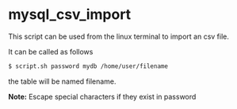 # mysql_csv_import
This script can be used from the linux terminal to import an csv file.

It can be called as follows

```bash
$ script.sh password mydb /home/user/filename
```

the table will be named filename.

<b>Note:</b> Escape special characters if they exist in password
